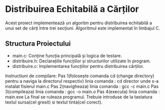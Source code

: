 # Distribuirea Echitabilă a Cărților

Acest proiect implementează un algoritm pentru distribuirea echitabilă a unui set de cărți între trei secțiuni. Algoritmul este implementat în limbajul C.

## Structura Proiectului

- main.c: Conține funcția principală și logica de testare.
- distribuire.h: Declarațiile funcțiilor și structurilor utilizate în program.
- distribuire.c: Implementarea funcțiilor pentru distribuirea cărților.
  
Instructiuni de compilare:
Pas 1(folosește comanda cd (change directory) pentru a naviga la directorul respectiv)
linia comanda : cd director unde s-a instalat fisierul main.c
Pas 2(navigheaza)
linia comanda : gcc -c main.c
Pas 3(compileaza)
linia comanda : gcc -o main.o
Pas 4(executa)
linia comanda : main.exe
La final se ruleaza programul. Trebuie introduse de la tastatura textul sursa(cel gresit) si textul tinta(cel corect).
